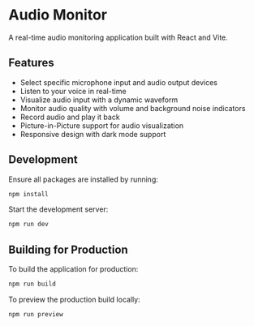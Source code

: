 # Audio Monitor

A real-time audio monitoring application built with React and Vite.

## Features

- Select specific microphone input and audio output devices
- Listen to your voice in real-time
- Visualize audio input with a dynamic waveform
- Monitor audio quality with volume and background noise indicators
- Record audio and play it back
- Picture-in-Picture support for audio visualization
- Responsive design with dark mode support

## Development

Ensure all packages are installed by running:

```sh
npm install
```

Start the development server:

```sh
npm run dev
```

## Building for Production

To build the application for production:

```sh
npm run build
```

To preview the production build locally:

```sh
npm run preview
```
